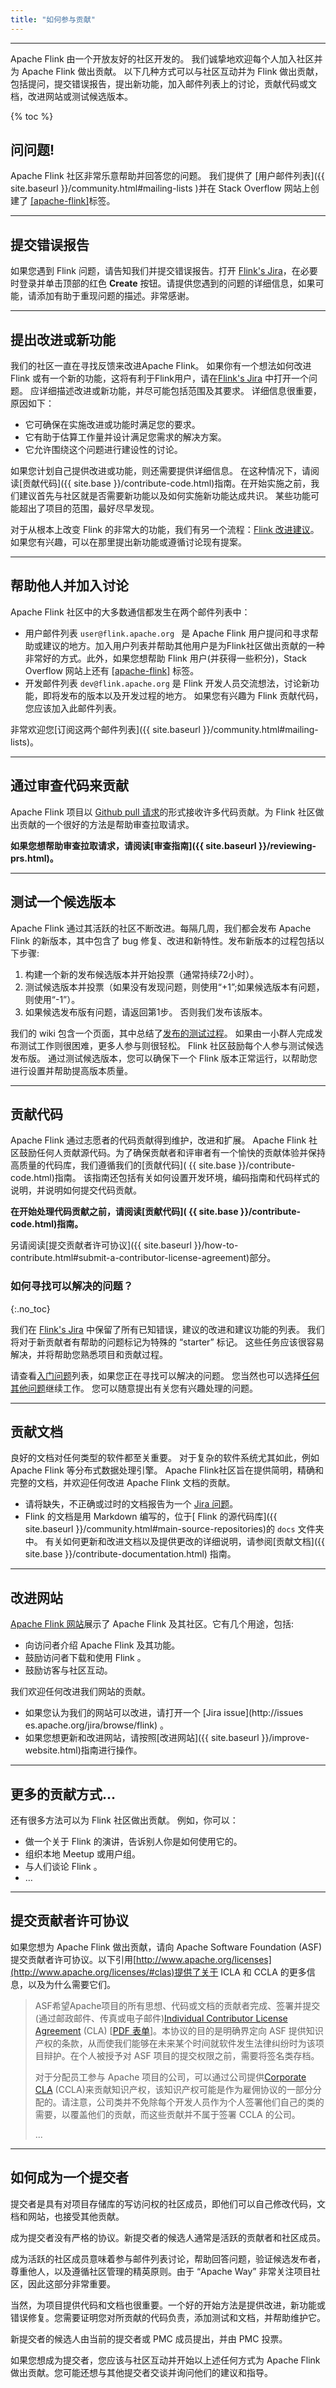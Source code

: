 ```yaml
---
title: "如何参与贡献"
---
```


<hr />

Apache Flink 由一个开放友好的社区开发的。 我们诚挚地欢迎每个人加入社区并为 Apache Flink 做出贡献。 以下几种方式可以与社区互动并为 Flink 做出贡献，包括提问，提交错误报告，提出新功能，加入邮件列表上的讨论，贡献代码或文档，改进网站或测试候选版本。

{% toc %}

## 问问题!

Apache Flink 社区非常乐意帮助并回答您的问题。 我们提供了 [用户邮件列表]({{ site.baseurl }}/community.html#mailing-lists )并在 Stack Overflow 网站上创建了 [[apache-flink]](http://stackoverflow.com/questions/tagged/apache-flink)标签。

-----

## 提交错误报告

如果您遇到 Flink 问题，请告知我们并提交错误报告。打开 [Flink's Jira](http://issues.apache.org/jira/browse/FLINK)，在必要时登录并单击顶部的红色 **Create** 按钮。请提供您遇到的问题的详细信息，如果可能，请添加有助于重现问题的描述。非常感谢。

-----

## 提出改进或新功能

我们的社区一直在寻找反馈来改进Apache Flink。 如果你有一个想法如何改进 Flink 或有一个新的功能，这将有利于Flink用户，请在[Flink's Jira](http://issues.apache.org/jira/browse/FLINK) 中打开一个问题。 应详细描述改进或新功能，并尽可能包括范围及其要求。 详细信息很重要，原因如下：

- 它可确保在实施改进或功能时满足您的要求。
- 它有助于估算工作量并设计满足您需求的解决方案。
- 它允许围绕这个问题进行建设性的讨论。

如果您计划自己提供改进或功能，则还需要提供详细信息。 在这种情况下，请阅读[贡献代码]({{ site.base }}/contribute-code.html)指南。在开始实施之前，我们建议首先与社区就是否需要新功能以及如何实施新功能达成共识。 某些功能可能超出了项目的范围，最好尽早发现。

对于从根本上改变 Flink 的非常大的功能，我们有另一个流程：[Flink 改进建议](https://cwiki.apache.org/confluence/display/FLINK/Flink+Improvement+Proposals)。 如果您有兴趣，可以在那里提出新功能或遵循讨论现有提案。

-----

## 帮助他人并加入讨论

Apache Flink 社区中的大多数通信都发生在两个邮件列表中：

- 用户邮件列表  `user@flink.apache.org ` 是 Apache Flink 用户提问和寻求帮助或建议的地方。加入用户列表并帮助其他用户是为Flink社区做出贡献的一种非常好的方式。此外，如果您想帮助 Flink 用户(并获得一些积分)，Stack Overflow 网站上还有 [[apache-flink]](http://stackoverflow.com/questions/tagged/apache-flink) 标签。
- 开发邮件列表 `dev@flink.apache.org` 是 Flink 开发人员交流想法，讨论新功能，即将发布的版本以及开发过程的地方。 如果您有兴趣为 Flink 贡献代码，您应该加入此邮件列表。

非常欢迎您[订阅这两个邮件列表]({{ site.baseurl }}/community.html#mailing-lists)。

-----

## 通过审查代码来贡献

Apache Flink 项目以 [Github pull 请求](https://github.com/apache/flink/pulls)的形式接收许多代码贡献。为 Flink 社区做出贡献的一个很好的方法是帮助审查拉取请求。

**如果您想帮助审查拉取请求，请阅读[审查指南]({{ site.baseurl }}/reviewing-prs.html)。**

-----

## 测试一个候选版本

Apache Flink 通过其活跃的社区不断改进。每隔几周，我们都会发布 Apache Flink 的新版本，其中包含了 bug 修复、改进和新特性。发布新版本的过程包括以下步骤:

1. 构建一个新的发布候选版本并开始投票（通常持续72小时）。
2. 测试候选版本并投票（如果没有发现问题，则使用“+1”;如果候选版本有问题，则使用“-1”）。
3. 如果候选发布版有问题，请返回第1步。 否则我们发布该版本。

我们的 wiki 包含一个页面，其中总结了[发布的测试过程](https://cwiki.apache.org/confluence/display/FLINK/Releasing)。 如果由一小群人完成发布测试工作则很困难，更多人参与则很轻松。 Flink 社区鼓励每个人参与测试候选发布版。 通过测试候选版本，您可以确保下一个 Flink 版本正常运行，以帮助您进行设置并帮助提高版本质量。

-----

## 贡献代码

Apache Flink 通过志愿者的代码贡献得到维护，改进和扩展。 Apache Flink 社区鼓励任何人贡献源代码。为了确保贡献者和评审者有一个愉快的贡献体验并保持高质量的代码库，我们遵循我们的[贡献代码]( {{ site.base }}/contribute-code.html)指南。 该指南还包括有关如何设置开发环境，编码指南和代码样式的说明，并说明如何提交代码贡献。

**在开始处理代码贡献之前，请阅读[贡献代码]( {{ site.base }}/contribute-code.html)指南。**

另请阅读[提交贡献者许可协议]({{ site.baseurl }}/how-to-contribute.html#submit-a-contributor-license-agreement)部分。

### 如何寻找可以解决的问题？
{:.no_toc}

我们在 [Flink's Jira](https://issues.apache.org/jira/browse/FLINK/?selectedTab=com.atlassian.jira.jira-projects-plugin:issues-panel) 中保留了所有已知错误，建议的改进和建议功能的列表。 我们将对于新贡献者有帮助的问题标记为特殊的 “starter” 标记。 这些任务应该很容易解决，并将帮助您熟悉项目和贡献过程。

请查看[入门问题](https://issues.apache.org/jira/issues/?jql=project%20%3D%20FLINK%20AND%20resolution%20%3D%20Unresolved%20AND%20labels%20%3D%20starter%20ORDER%20BY%20priority%20DESC)列表，如果您正在寻找可以解决的问题。 您当然也可以选择[任何其他问题](https://issues.apache.org/jira/issues/?jql=project%20%3D%20FLINK%20AND%20resolution%20%3D%20Unresolved%20ORDER%20BY%20priority%20DESC)继续工作。 您可以随意提出有关您有兴趣处理的问题。

-----

## 贡献文档

良好的文档对任何类型的软件都至关重要。 对于复杂的软件系统尤其如此，例如 Apache Flink 等分布式数据处理引擎。 Apache Flink社区旨在提供简明，精确和完整的文档，并欢迎任何改进 Apache Flink 文档的贡献。

- 请将缺失，不正确或过时的文档报告为一个 [Jira 问题](http://issues.apache.org/jira/browse/FLINK)。
- Flink 的文档是用 Markdown 编写的，位于[ Flink 的源代码库]({{ site.baseurl }}/community.html#main-source-repositories)的 `docs` 文件夹中。 有关如何更新和改进文档以及提供更改的详细说明，请参阅[贡献文档]({{ site.base }}/contribute-documentation.html) 指南。

-----

## 改进网站

[Apache Flink 网站](http://flink.apache.org)展示了 Apache Flink 及其社区。它有几个用途，包括:

- 向访问者介绍 Apache Flink 及其功能。
- 鼓励访问者下载和使用 Flink 。
- 鼓励访客与社区互动。

我们欢迎任何改进我们网站的贡献。

- 如果您认为我们的网站可以改进，请打开一个 [Jira issue](http://issues es.apache.org/jira/browse/flink) 。
- 如果您想更新和改进网站，请按照[改进网站]({{ site.baseurl }}/improve-website.html)指南进行操作。

-----

## 更多的贡献方式…

还有很多方法可以为 Flink 社区做出贡献。 例如，你可以：

- 做一个关于 Flink 的演讲，告诉别人你是如何使用它的。
- 组织本地 Meetup 或用户组。
- 与人们谈论 Flink 。
- …

-----

## 提交贡献者许可协议

如果您想为 Apache Flink 做出贡献，请向 Apache Software Foundation (ASF)提交贡献者许可协议。以下引用[http://www.apache.org/licenses](http://www.apache.org/licenses/#clas)提供了关于 ICLA 和 CCLA 的更多信息，以及为什么需要它们。

> ASF希望Apache项目的所有思想、代码或文档的贡献者完成、签署并提交(通过邮政邮件、传真或电子邮件)[Individual Contributor License Agreement](http://www.apache.org/licenses/icla.txt) (CLA) [[PDF 表单](http://www.apache.org/licenses/icla.pdf)]。本协议的目的是明确界定向 ASF 提供知识产权的条款，从而使我们能够在未来某个时间就软件发生法律纠纷时为该项目辩护。在个人被授予对 ASF 项目的提交权限之前，需要将签名类存档。
>
> 对于分配员工参与 Apache 项目的公司，可以通过公司提供[Corporate CLA](http://www.apache.org/licenses/cla-corporate.txt) (CCLA)来贡献知识产权，该知识产权可能是作为雇佣协议的一部分分配的。请注意，公司类并不免除每个开发人员作为个人签署他们自己的类的需要，以覆盖他们的贡献，而这些贡献并不属于签署 CCLA 的公司。
>
> ...

-----

## 如何成为一个提交者

提交者是具有对项目存储库的写访问权的社区成员，即他们可以自己修改代码，文档和网站，也接受其他贡献。

成为提交者没有严格的协议。新提交者的候选人通常是活跃的贡献者和社区成员。

成为活跃的社区成员意味着参与邮件列表讨论，帮助回答问题，验证候选发布者，尊重他人，以及遵循社区管理的精英原则。由于 “Apache Way” 非常关注项目社区，因此这部分非常重要。

当然，为项目提供代码和文档也很重要。一个好的开始方法是提供改进，新功能或错误修复。您需要证明您对所贡献的代码负责，添加测试和文档，并帮助维护它。

新提交者的候选人由当前的提交者或 PMC 成员提出，并由 PMC 投票。

如果您想成为提交者，您应该与社区互动并开始以上述任何方式为 Apache Flink 做出贡献。您可能还想与其他提交者交谈并询问他们的建议和指导。
